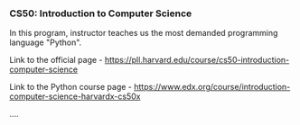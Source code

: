 ### CS50: Introduction to Computer Science

In this program, instructor teaches us the most demanded programming language "Python". 

Link to the official page - https://pll.harvard.edu/course/cs50-introduction-computer-science

Link to the Python course page - https://www.edx.org/course/introduction-computer-science-harvardx-cs50x


....

